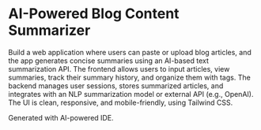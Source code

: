 # AI-Powered Blog Content Summarizer

Build a web application where users can paste or upload blog articles, and the app generates concise summaries using an AI-based text summarization API. The frontend allows users to input articles, view summaries, track their summary history, and organize them with tags. The backend manages user sessions, stores summarized articles, and integrates with an NLP summarization model or external API (e.g., OpenAI). The UI is clean, responsive, and mobile-friendly, using Tailwind CSS.

Generated with AI-powered IDE.